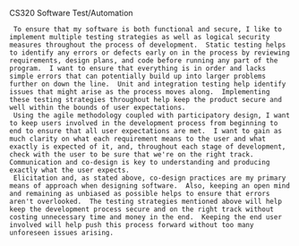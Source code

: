 CS320
Software Test/Automation

     To ensure that my software is both functional and secure, I like to implement multiple testing strategies as well as logical security measures throughout the process of development.  Static testing helps to identify any errors or defects early on in the process by reviewing requirements, design plans, and code before running any part of the program.  I want to ensure that everything is in order and lacks simple errors that can potentially build up into larger problems further on down the line.  Unit and integration testing help identify issues that might arise as the process moves along.  Implementing these testing strategies throughout help keep the product secure and well within the bounds of user expectations.
     Using the agile methodology coupled with participatory design, I want to keep users involved in the development process from beginning to end to ensure that all user expectations are met.  I want to gain as much clarity on what each requirement means to the user and what exactly is expected of it, and, throughout each stage of development, check with the user to be sure that we're on the right track.  Communication and co-design is key to understanding and producing exactly what the user expects.
     Elicitation and, as stated above, co-design practices are my primary means of approach when designing software.  Also, keeping an open mind and remaining as unbiased as possible helps to ensure that errors aren't overlooked.  The testing strategies mentioned above will help keep the development process secure and on the right track without costing unnecessary time and money in the end.  Keeping the end user involved will help push this process forward without too many unforeseen issues arising.
